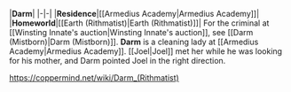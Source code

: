 |**Darm**|
|-|-|
|**Residence**|[[Armedius Academy\|Armedius Academy]]|
|**Homeworld**|[[Earth (Rithmatist)\|Earth (Rithmatist)]]|
For the criminal at [[Winsting Innate's auction\|Winsting Innate's auction]], see [[Darm (Mistborn)\|Darm (Mistborn)]].
**Darm** is a cleaning lady at [[Armedius Academy\|Armedius Academy]].
[[Joel\|Joel]] met her while he was looking for his mother, and Darm pointed Joel in the right direction.



https://coppermind.net/wiki/Darm_(Rithmatist)